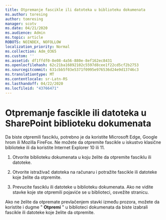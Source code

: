 ```yaml
---
title: Otpremanje fascikle ili datoteka u biblioteku dokumenata
ms.author: toresing
author: tomresing
manager: scotv
ms.date: 04/21/2020
ms.audience: Admin
ms.topic: article
ROBOTS: NOINDEX, NOFOLLOW
localization_priority: Normal
ms.collection: Adm_O365
ms.custom: ''
ms.assetid: df1ffdf0-8e08-4a56-880e-8ef162ec8431
ms.openlocfilehash: 62c21ba16892102c5597d8cee1f22cd5cf2b2753
ms.sourcegitcommit: 631cbb5f03e5371f0995e976536d24e9d13746c3
ms.translationtype: MT
ms.contentlocale: sr-Latn-RS
ms.lasthandoff: 04/22/2020
ms.locfileid: "43766471"
---
```

# <a name="upload-a-folder-or-files-to-a-sharepoint-document-library"></a>Otpremanje fascikle ili datoteka u SharePoint biblioteku dokumenata

Da biste otpremili fasciklu, potrebno je da koristite Microsoft Edge, Google hrom ili Mozilla FireFox. Ne možete da otpremite fascikle u iskustvo klasične biblioteke ili da koristite Internet Explorer 10 ili 11.
  
1. Otvorite biblioteku dokumenata u koju želite da otpremite fasciklu ili datoteke.
    
2. Otvorite istraživač datoteka na računaru i potražite fascikle ili datoteke koje želite da otpremite.
    
3. Prevucite fasciklu ili datoteke u biblioteku dokumenata. Ako ne vidite stavke koje ste otpremili pojaviće se u biblioteci, osvežite stranicu. 
    
Ako ne želite da otpremate prevlačenjem stavki između prozora, možete da koristite i dugme " **Otpremi** " u biblioteci dokumenata da biste izabrali fascikle ili datoteke koje želite da otpremite. 
  

